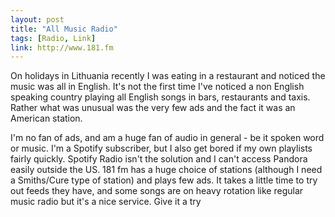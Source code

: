 ```yaml
---
layout: post
title: "All Music Radio"
tags: [Radio, Link]
link: http://www.181.fm
---
```


On holidays in Lithuania recently I was eating in a restaurant and noticed the music was all in English. It's not the first time I've noticed a non English speaking country playing all English songs in bars, restaurants and taxis. Rather what was unusual was the very few ads and the fact it was an American station.

I'm no fan of ads, and am a huge fan of audio in general - be it spoken word or music. I'm a Spotify subscriber, but I also get bored if my own playlists fairly quickly. Spotify Radio isn't the solution and I can't access Pandora easily outside the US. 181 fm has a huge choice of stations (although I need a Smiths/Cure type of station) and plays few ads. It takes a little time to try out feeds they have, and some songs are on heavy rotation like regular music radio but it's a nice service. Give it a try